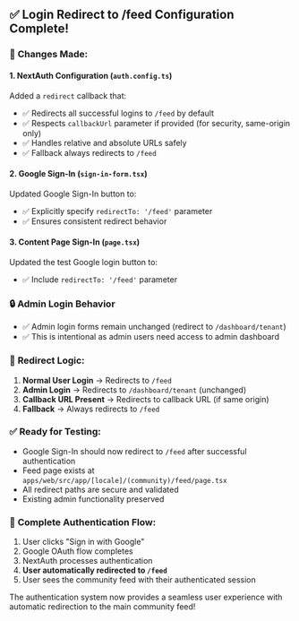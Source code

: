## ✅ Login Redirect to /feed Configuration Complete!

### 🎯 **Changes Made:**

#### 1. **NextAuth Configuration** (`auth.config.ts`)
Added a `redirect` callback that:
- ✅ Redirects all successful logins to `/feed` by default
- ✅ Respects `callbackUrl` parameter if provided (for security, same-origin only)
- ✅ Handles relative and absolute URLs safely
- ✅ Fallback always redirects to `/feed`

#### 2. **Google Sign-In** (`sign-in-form.tsx`)
Updated Google Sign-In button to:
- ✅ Explicitly specify `redirectTo: '/feed'` parameter
- ✅ Ensures consistent redirect behavior

#### 3. **Content Page Sign-In** (`page.tsx`)
Updated the test Google login button to:
- ✅ Include `redirectTo: '/feed'` parameter

### 🔒 **Admin Login Behavior**
- ✅ Admin login forms remain unchanged (redirect to `/dashboard/tenant`)
- ✅ This is intentional as admin users need access to admin dashboard

### 🧭 **Redirect Logic:**
1. **Normal User Login** → Redirects to `/feed`
2. **Admin Login** → Redirects to `/dashboard/tenant` (unchanged)
3. **Callback URL Present** → Redirects to callback URL (if same origin)
4. **Fallback** → Always redirects to `/feed`

### ✅ **Ready for Testing:**
- Google Sign-In should now redirect to `/feed` after successful authentication
- Feed page exists at `apps/web/src/app/[locale]/(community)/feed/page.tsx`
- All redirect paths are secure and validated
- Existing admin functionality preserved

### 🎨 **Complete Authentication Flow:**
1. User clicks "Sign in with Google"
2. Google OAuth flow completes
3. NextAuth processes authentication
4. **User automatically redirected to `/feed`**
5. User sees the community feed with their authenticated session

The authentication system now provides a seamless user experience with automatic redirection to the main community feed!
